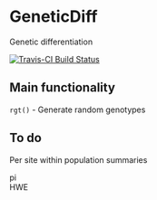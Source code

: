 # GeneticDiff

Genetic differentiation

[![Travis-CI Build Status](https://travis-ci.org/knausb/GeneticDiff.svg?branch=master)](https://travis-ci.org/knausb/GeneticDiff)


## Main functionality

`rgt()` - Generate random genotypes


## To do

Per site within population summaries

pi   
HWE   
